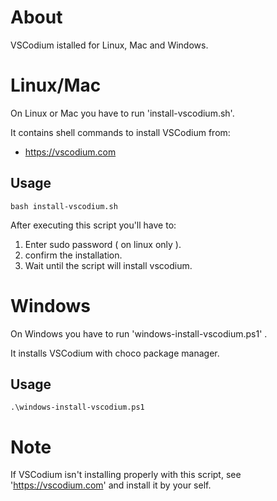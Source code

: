 # About

VSCodium istalled for Linux, Mac and Windows.

# Linux/Mac
On Linux or Mac you have to run 'install-vscodium.sh'.

It contains shell commands to install VSCodium from:
- https://vscodium.com

## Usage
```
bash install-vscodium.sh
```
After executing this script you'll have to:
1. Enter sudo password ( on linux only ).
2. confirm the installation.
3. Wait until the script will install vscodium.

# Windows
On Windows you have to run 'windows-install-vscodium.ps1' .

It installs VSCodium with choco package manager.

## Usage
```
.\windows-install-vscodium.ps1
```

# Note
If VSCodium isn't installing properly with this script, see 'https://vscodium.com' and install it by your self.
